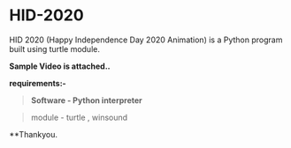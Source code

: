 # HID-2020
HID 2020 (Happy Independence Day 2020 Animation)  is a Python program  built using turtle module.


**Sample Video is attached..**

**requirements:-**

>**Software -  Python interpreter**

> module -  turtle , winsound

**Thankyou.
